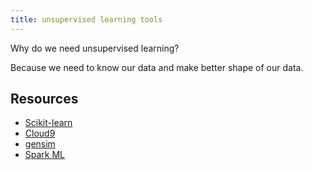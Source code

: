 ```yaml
---
title: unsupervised learning tools
---
```


Why do we need unsupervised learning?

Because we need to know our data and make better shape of our data.

## Resources

 - [Scikit-learn](http://scikit-learn.org/stable/unsupervised_learning.html)
 - [Cloud9](https://c9.io/)
 - [gensim](https://radimrehurek.com/gensim/)
 - [Spark ML](https://spark.apache.org/docs/latest/ml-pipeline.html)


